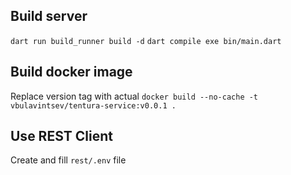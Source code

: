 ## Build server

  `dart run build_runner build -d`
  `dart compile exe bin/main.dart`

## Build docker image

  Replace version tag with actual
  `docker build --no-cache -t vbulavintsev/tentura-service:v0.0.1 .`

## Use REST Client

  Create and fill `rest/.env` file
